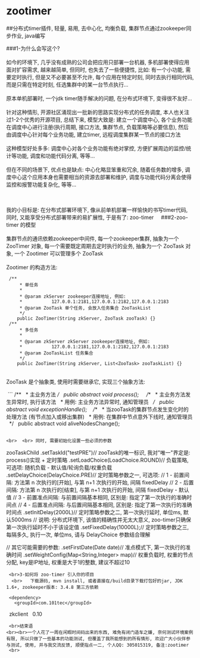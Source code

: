 # zootimer
##分布式timer插件, 轻量, 易用, 去中心化, 均衡负载, 集群节点通过zookeeper同步作业, java编写 

###1-为什么会写这个?
    <br><br>如今的环境下, 几乎没有成熟的公司会把应用只部署一台机器, 多机部署使得应用面对扩容需求, 越来越简单, 但同时, 也失去了一些便捷性, 比如: 有一个小功能, 需要定时执行, 但是又不必要甚至不允许, 每个应用在特定时刻, 同时去执行相同代码, 而是只需在特定时刻, 任选集群中的某一台节点执行...
  <br>  <br>原本单机部署时, 一个jdk timer随手解决的问题, 在分布式环境下, 变得很不友好... 
   <br> <br>针对这种情形, 开源社区涌现出一批新的思路实现分布式的任务调度, 本人也关注过1-2个优秀的开源项目, 总结下来, 模型大致是: 建立一个调度中心, 各个业务功能在调度中心进行注册(执行周期, 接口方法, 集群节点, 负载策略等必要信息), 然后由调度中心针对每个业务功能, 建立timer, 远程调度集群某一节点的接口方法
   <br> <br>这种模型好处多多: 调度中心对各个业务功能有绝对掌控, 方便扩展周边的监控/统计等功能, 调度和功能代码分离, 等等...
   <br> <br>但在不同的场景下, 优点也是缺点: 中心化略显笨重和冗余, 随着任务数的增多, 调度中心这个应用本身也需要相当的资源去部署和维护, 调度与功能代码分离会使得监控和报警功能复杂化, 等等...

    <br><br>我的小目标是: 在分布式部署环境下, 像从前单机部署一样愉快的书写timer代码, 同时, 又能享受分布式部署带来的易扩展性, 于是有了: zoo-timer
    
###2-zoo-timer 的模型
<br>    <br>集群节点的通讯依赖zookeeper中间件, 每一个zookeeper集群, 抽象为一个 ZooTimer 对象, 每一个需要既定周期去定时执行的业务, 抽象为一个 ZooTask 对象, 一个 Zootimer 可以管理多个 ZooTask
 <br>   <br>Zootimer 的构造方法: 
 ```
 /**
 	 * 单任务
 	 * 
 	 * @param zkServer zookeeper连接地址, 例如:
 	 *           127.0.0.1:2181,127.0.0.1:2182,127.0.0.1:2183
 	 * @param ZooTask 单个任务, 会放入任务集合 ZooTaskList
 	 */
 	public ZooTimer(String zkServer, ZooTask zooTask) {}
 /**
 	 * 多任务
 	 * 
 	 * @param zkServer zkServer zookeeper连接地址, 例如:
 	 *           127.0.0.1:2181,127.0.0.1:2182,127.0.0.1:2183
 	 * @param ZooTaskList 任务集合
 	 */
 	public ZooTimer(String zkServer, List<ZooTask> zooTaskList) {}
 ```
     <br>ZooTask 是个抽象类, 使用时需要继承它, 实现三个抽象方法: 
     
 ```
 /**
 	 * 主业务方法
 	 */
 	public abstract void process(); 
 
 /**
 	 * 主业务方法发生异常时, 执行该方法
 	 * 用例: 主业务方法异常时, 通知管理员
 	 */
 	public abstract void exceptionHandle();
 
 /**
 	 * 当zooTask的集群节点发生变化时的处理方法 (有节点加入或移出集群)
 	 * 用例: 在集群中节点意外下线时, 通知管理员
 	 */
 	public abstract void aliveNodesChange();
```

<br>  <br> 同时, 需要初始化设置一些必须的参数

```
zooTaskChild
.setTaskId("testPRE")// zooTask的唯一标识, 我对"唯一"界定是: process()实现 + 定时策略
.setLoadChoice(LoadChoice.ROUND)// 负载策略, 可选项: 随机负载 - 默认值/轮询负载/权重负载
.setDelayChoice(DelayChoice.PRE)// 定时策略参数之一, 可选项: 
// 1 - 前置间隔: 方法第 n 次执行的[开始], 与第 n+1 次执行的开始, 间隔 fixedDelay 
// 2 - 后置间隔: 方法第 n 次执行的[结束], 与第 n+1 次执行的开始, 间隔 fixedDelay - 默认值
// 3 - 前置准点间隔: 与前置间隔基本相同, 区别是: 指定了第一次执行的准确时间点
// 4 - 后置准点间隔: 与后置间隔基本相同, 区别是: 指定了第一次执行的准确时间点
.setInitDelay(2000L)// 定时策略参数之二, 第一次执行延时, 单位ms, 默认5000ms
// 说明: 分布式环境下, 该值的精确性并无太大意义, zoo-timer只确保第一次执行延时不小于该设定值
.setFixedDelay(10000L);// 定时策略参数之三, 每隔多久, 执行一次, 单位ms, 请与 DelayChoice 参数结合理解
 
// 其它可能需要的参数: 
.setFirstDate(Date date)// 准点模式下, 第一次执行的准确时间
.setWeightConfig(Map<String,Integer> map)// 权重负载时, 权重的节点分配, key是IP地址, 权重是大于1的整数, 建议不超过10
```  
 <br>3-如何将 zoo-timer 引入你的项目
  <br>   下载源码, mvn install, 或者直接在/build目录下载打包好的jar, JDK 1.6+, zookeeper版本: 3.4.8 第三方依赖
```
     <dependency>
       <groupId>com.101tec</groupId>
       <artifactId>zkclient</artifactId>
       <version>0.10</version>
     </dependency>
```
 <br>结束语
<br><br>一个人花了一周在闲暇时间码出来的东西, 难免有闭门造车之嫌, 奈何测试环境案例有限, 所以只做了一些基本的功能测试, 但覆盖了我所能想到的所有情形, 欢迎广大小伙伴参与测试, 使用, 并与我交流反馈, 顺便指点一二, 个人QQ: 305015319, 备注:zootimer
 <br>
